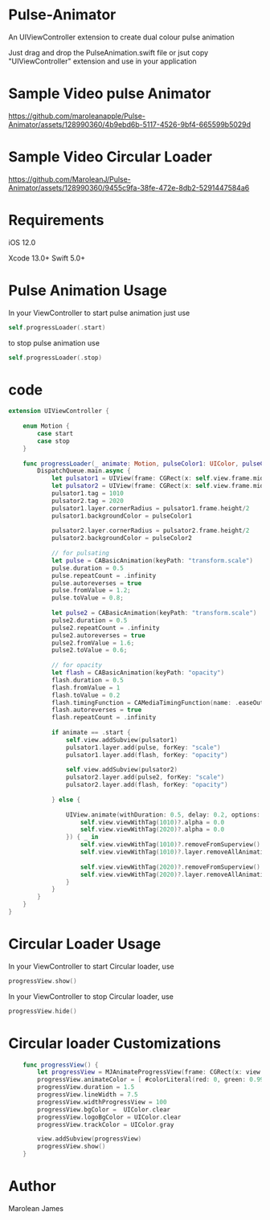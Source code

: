 # Pulse-Animator
An UIViewController extension to create dual colour pulse animation

Just drag and drop the PulseAnimation.swift file or jsut copy "UIViewController" extension and use in your application


# Sample Video pulse Animator
https://github.com/maroleanapple/Pulse-Animator/assets/128990360/4b9ebd6b-5117-4526-9bf4-665599b5029d

# Sample Video Circular Loader
https://github.com/MaroleanJ/Pulse-Animator/assets/128990360/9455c9fa-38fe-472e-8db2-5291447584a6

# Requirements
iOS 12.0


Xcode 13.0+
Swift 5.0+

# Pulse Animation Usage
In your ViewController to start pulse animation just use
```Swift
self.progressLoader(.start)
```
to stop pulse animation use
```Swift
self.progressLoader(.stop)
```

# code
```Swift
extension UIViewController {
    
    enum Motion {
        case start
        case stop
    }
    
    func progressLoader(_ animate: Motion, pulseColor1: UIColor, pulseColor2: UIColor) {
        DispatchQueue.main.async {
            let pulsator1 = UIView(frame: CGRect(x: self.view.frame.midX-25, y: self.view.frame.midY-25, width: 40, height: 40))
            let pulsator2 = UIView(frame: CGRect(x: self.view.frame.midX-20, y: self.view.frame.midY-20, width: 30, height: 30))
            pulsator1.tag = 1010
            pulsator2.tag = 2020
            pulsator1.layer.cornerRadius = pulsator1.frame.height/2
            pulsator1.backgroundColor = pulseColor1
            
            pulsator2.layer.cornerRadius = pulsator2.frame.height/2
            pulsator2.backgroundColor = pulseColor2
            
            // for pulsating
            let pulse = CABasicAnimation(keyPath: "transform.scale")
            pulse.duration = 0.5
            pulse.repeatCount = .infinity
            pulse.autoreverses = true
            pulse.fromValue = 1.2;
            pulse.toValue = 0.8;
            
            let pulse2 = CABasicAnimation(keyPath: "transform.scale")
            pulse2.duration = 0.5
            pulse2.repeatCount = .infinity
            pulse2.autoreverses = true
            pulse2.fromValue = 1.6;
            pulse2.toValue = 0.6;
            
            // for opacity
            let flash = CABasicAnimation(keyPath: "opacity")
            flash.duration = 0.5
            flash.fromValue = 1
            flash.toValue = 0.2
            flash.timingFunction = CAMediaTimingFunction(name: .easeOut)
            flash.autoreverses = true
            flash.repeatCount = .infinity
            
            if animate == .start {
                self.view.addSubview(pulsator1)
                pulsator1.layer.add(pulse, forKey: "scale")
                pulsator1.layer.add(flash, forKey: "opacity")
                
                self.view.addSubview(pulsator2)
                pulsator2.layer.add(pulse2, forKey: "scale")
                pulsator2.layer.add(flash, forKey: "opacity")
                
            } else {
                
                UIView.animate(withDuration: 0.5, delay: 0.2, options: .curveEaseOut, animations: {
                    self.view.viewWithTag(1010)?.alpha = 0.0
                    self.view.viewWithTag(2020)?.alpha = 0.0
                }) { _ in
                    self.view.viewWithTag(1010)?.removeFromSuperview()
                    self.view.viewWithTag(1010)?.layer.removeAllAnimations()
                    
                    self.view.viewWithTag(2020)?.removeFromSuperview()
                    self.view.viewWithTag(2020)?.layer.removeAllAnimations()
                }
            }
        }
    }
}
```

# Circular Loader Usage

In your ViewController to start Circular loader, use
```Swift
progressView.show()
```
In your ViewController to stop Circular loader, use
```Swift
progressView.hide()
```

# Circular loader Customizations
```Swift
    func progressView() {
        let progressView = MJAnimateProgressView(frame: CGRect(x: view.frame.midX-75, y: view.frame.midY-75, width: 150, height: 150))
        progressView.animateColor = [ #colorLiteral(red: 0, green: 0.9914394021, blue: 1, alpha: 1)]
        progressView.duration = 1.5
        progressView.lineWidth = 7.5
        progressView.widthProgressView = 100
        progressView.bgColor =  UIColor.clear
        progressView.logoBgColor = UIColor.clear
        progressView.trackColor = UIColor.gray

        view.addSubview(progressView)
        progressView.show()
    }

```

# Author
Marolean James
